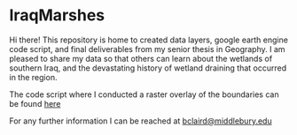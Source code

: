 # IraqMarshes

Hi there! This repository is home to created data layers, google earth engine code script, and final deliverables from my senior thesis in Geography. I am pleased to share my data so that others can learn about the wetlands of southern Iraq, and the devastating history of wetland draining that occurred in the region.

The code script where I conducted a raster overlay of the boundaries can be found [here](https://code.earthengine.google.com/b839d089c03cfb52aea704f5684beae8)


For any further information I can be reached at bclaird@middlebury.edu 
